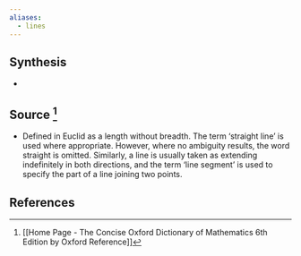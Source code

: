 ```yaml
---
aliases:
  - lines
---
```

## Synthesis
- 
## Source [^1]
- Defined in Euclid as a length without breadth. The term ‘straight line’ is used where appropriate. However, where no ambiguity results, the word straight is omitted. Similarly, a line is usually taken as extending indefinitely in both directions, and the term ‘line segment’ is used to specify the part of a line joining two points.
## References

[^1]: [[Home Page - The Concise Oxford Dictionary of Mathematics 6th Edition by Oxford Reference]]